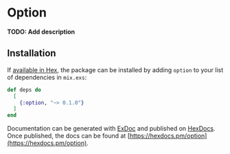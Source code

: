 # Option

**TODO: Add description**

## Installation

If [available in Hex](https://hex.pm/docs/publish), the package can be installed
by adding `option` to your list of dependencies in `mix.exs`:

```elixir
def deps do
  [
    {:option, "~> 0.1.0"}
  ]
end
```

Documentation can be generated with [ExDoc](https://github.com/elixir-lang/ex_doc)
and published on [HexDocs](https://hexdocs.pm). Once published, the docs can
be found at [https://hexdocs.pm/option](https://hexdocs.pm/option).

